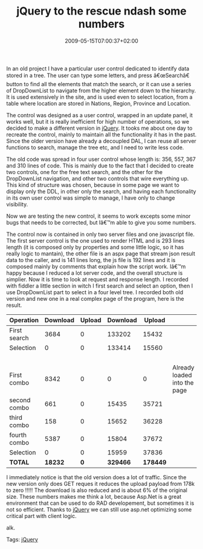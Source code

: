 ﻿---
title: "jQuery to the rescue ndash some numbers"
description: ""
date: 2009-05-15T07:00:37+02:00
draft: false
tags: [ASPNET,JQuery]
categories: [ASPNET,JQuery]
---
In an old project I have a particular user control dedicated to identify data stored in a tree. The user can type some letters, and press â€œSearchâ€ button to find all the elements that match the search, or it can use a series of DropDownList to navigate from the higher element down to the hierarchy. It is used extensively in the site, and is used even to select location, from a table where location are stored in Nations, Region, Province and Location.

The control was designed as a user control, wrapped in an update panel, it works well, but it is really inefficient for high number of operations, so we decided to make a different version in [jQuery](http://jquery.com/). It tooks me about one day to recreate the control, mainly to maintain all the functionality it has in the past. Since the older version have already a decoupled DAL, I can reuse all server functions to search, manage the tree etc, and I need to write less code.

The old code was spread in four user control whose length is: 356, 557, 367 and 310 lines of code. This is mainly due to the fact that I decided to create two controls, one for the free text search, and the other for the DropDownList navigation, and other two controls that wire everything up. This kind of structure was chosen, because in some page we want to display only the DDL, in other only the search, and having each functionality in its own user control was simple to manage, I have only to change visibility.

Now we are testing the new control, it seems to work excepts some minor bugs that needs to be corrected, but Iâ€™m able to give you some numbers.

The control now is contained in only two server files and one javascript file. The first server control is the one used to render HTML and is 293 lines length (it is composed only by properties and some little logic, so it has really logic to mantain), the other file is an aspx page that stream json result data to the caller, and is 141 lines long, the js file is 192 lines and it is composed mainly by comments that explain how the script work. Iâ€™m happy because I reduced a lot server code, and the overall structure is simplier. Now it is time to look at request and response length. I recorded with fiddler a little section in witch I first search and select an option, then I use DropDownList part to select in a four level tree. I recorded both old version and new one in a real complex page of the program, here is the result.

| Operation | Download | Upload | Download | Upload |   |
| --- | --- | --- | --- | --- | --- |
| First search | 3684 | 0 | 133202 | 15432 |   |
| Selection | 0 | 0 | 133414 | 15560 |   |
|   |   |   |   |   |   |
| First combo | 8342 | 0 | 0 | 0 | Already loaded into the page |
| second combo | 661 | 0 | 15435 | 35721 |   |
| third combo | 158 | 0 | 15652 | 36228 |   |
| fourth combo | 5387 | 0 | 15804 | 37672 |   |
| Selection | 0 | 0 | 15959 | 37836 |   |
|  **TOTAL** |  **18232** |  **0** |  **329466** |  **178449** |   |

I immediately notice is that the old version does a lot of traffic. Since the new version only does GET reques it reduces the upload payload from 178k to zero !!!!! The download is also reduced and is about 6% of the original size. These numbers makes me think a lot, because Asp.Net is a great environment that can be used to do RAD developement, but sometimes it is not so efficient. Thanks to [jQuery](http://jquery.com/) we can still use asp.net optimizing some critical part with client logic.

alk.

Tags: [jQuery](http://technorati.com/tag/jQuery)
